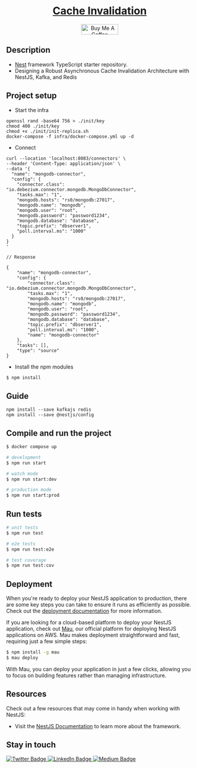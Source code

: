<h1 align="center"><a href="https://blog.santoshshinde.com/skeleton-for-node-js-apps-written-in-typescript-444fa1695b30" target=”_blank”>Cache Invalidation</a></h1>
<p align="center">
  <a href="https://www.buymeacoffee.com/santoshshin" target="_blank">
    <img src="https://cdn.buymeacoffee.com/buttons/default-black.png" alt="Buy Me A Coffee" height="28" width="100">
    </a>
</p>

## Description

- [Nest](https://github.com/nestjs/nest) framework TypeScript starter repository.
- Designing a Robust Asynchronous Cache Invalidation Architecture with NestJS, Kafka, and Redis

## Project setup

- Start the infra

```
openssl rand -base64 756 > ./init/key
chmod 400 ./init/key
chmod +x ./init/init-replica.sh
docker-compose -f infra/docker-compose.yml up -d
```

- Connect

```
curl --location 'localhost:8083/connectors' \
--header 'Content-Type: application/json' \
--data '{
  "name": "mongodb-connector",
  "config": {
    "connector.class": "io.debezium.connector.mongodb.MongoDbConnector",
    "tasks.max": "1",
    "mongodb.hosts": "rs0/mongodb:27017",
    "mongodb.name": "mongodb",
    "mongodb.user": "root",
    "mongodb.password": "password1234",
    "mongodb.database": "database",
    "topic.prefix": "dbserver1",
    "poll.interval.ms": "1000"
  }
}
'

// Response
  
{
    "name": "mongodb-connector",
    "config": {
        "connector.class": "io.debezium.connector.mongodb.MongoDbConnector",
        "tasks.max": "1",
        "mongodb.hosts": "rs0/mongodb:27017",
        "mongodb.name": "mongodb",
        "mongodb.user": "root",
        "mongodb.password": "password1234",
        "mongodb.database": "database",
        "topic.prefix": "dbserver1",
        "poll.interval.ms": "1000",
        "name": "mongodb-connector"
    },
    "tasks": [],
    "type": "source"
}
```


- Install the npm modules

```bash
$ npm install
```

## Guide

```
npm install --save kafkajs redis
npm install --save @nestjs/config
```

## Compile and run the project

```bash
$ docker compose up
```

```bash
# development
$ npm run start

# watch mode
$ npm run start:dev

# production mode
$ npm run start:prod
```

## Run tests

```bash
# unit tests
$ npm run test

# e2e tests
$ npm run test:e2e

# test coverage
$ npm run test:cov
```

## Deployment

When you're ready to deploy your NestJS application to production, there are some key steps you can take to ensure it runs as efficiently as possible. Check out the [deployment documentation](https://docs.nestjs.com/deployment) for more information.

If you are looking for a cloud-based platform to deploy your NestJS application, check out [Mau](https://mau.nestjs.com), our official platform for deploying NestJS applications on AWS. Mau makes deployment straightforward and fast, requiring just a few simple steps:

```bash
$ npm install -g mau
$ mau deploy
```

With Mau, you can deploy your application in just a few clicks, allowing you to focus on building features rather than managing infrastructure.

## Resources

Check out a few resources that may come in handy when working with NestJS:

- Visit the [NestJS Documentation](https://docs.nestjs.com) to learn more about the framework.

## Stay in touch

<div id="badges">
  <a href="https://twitter.com/shindesan2012">
    <img src="https://img.shields.io/badge/shindesan2012-black?style=for-the-badge&logo=twitter&logoColor=white" alt="Twitter Badge"/>
  </a>
  <a href="https://www.linkedin.com/in/shindesantosh/">
    <img src="https://img.shields.io/badge/shindesantosh-blue?style=for-the-badge&logo=linkedin&logoColor=white" alt="LinkedIn Badge"/>
  </a>
   <a href="https://blog.santoshshinde.com/">
    <img src="https://img.shields.io/badge/Blog-black?style=for-the-badge&logo=medium&logoColor=white" alt="Medium Badge"/>
  </a>
</div>
